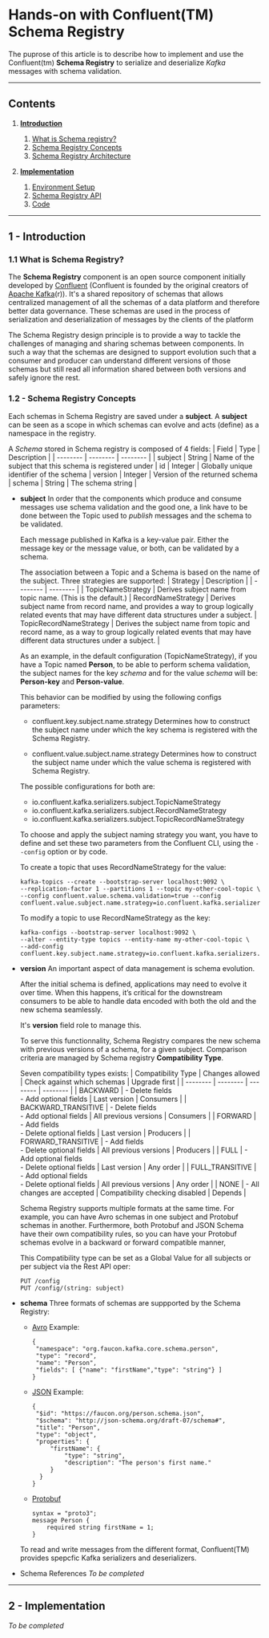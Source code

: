 # Hands-on with Confluent(TM) Schema Registry


The puprose of this article is to describe how to implement and use the Confluent(tm) **Schema Registry** to serialize and deserialize *Kafka* messages with schema validation.



-----------------------------
## Contents
1. [**Introduction**](#1-introduction)
    1. [What is Schema registry?](#1.1-what-is-schema-registry)
    2. [Schema Registry Concepts](#1.2-schema-registry-concepts)
    3. [Schema Registry Architecture](#1.3-schema-registry-architecture)

2. [**Implementation**](#2-implementation)
    1. [Environment Setup](#2.1-environment-setup)
    2. [Schema Registry API](#2.2-schema-registry-api)
    3. [Code](#2.3-code)
        
    
-----------------------------
## <a id="1-introduction">1 - Introduction</a>

### <a id="1.1-what-is-schema-registry">1.1 What is Schema Registry?</a>
The **Schema Registry** component is an open source component initially developed by [Confluent](https://www.confluent.io/) (Confluent is founded by the original creators of [Apache Kafka](https://kafka.apache.org/)(r)). It's a shared repository of schemas that allows centralized management of all the schemas of a data platform and therefore better data governance. These schemas are used in the process of serialization and deserialization of messages by the clients of the platform

The Schema Registry design principle is to provide a way to tackle the challenges of managing and sharing schemas between components. In such a way that the schemas are designed to support evolution such that a consumer and producer can understand different versions of those schemas but still read all information shared between both versions and safely ignore the rest.

### <a id="1.2-schema-registry-concepts">1.2 - Schema Registry Concepts</a>

Each schemas in Schema Registry are saved under a **subject**. A **subject** can be seen as a scope in which schemas can evolve and acts (define) as a namespace in the registry.  

A *Schema* stored in Schema registry is composed of 4 fields:
 | Field | Type | Description |
  | -------- | -------- | -------- |
  | subject | String | Name of the subject that this schema is registered under |
  id | Integer | Globally unique identifier of the schema |
  version | Integer | Version of the returned schema |
  schema | String | The schema string |

+ **subject**
  In order that the components which produce and consume messages use schema validation and the good one, a link have to be done between the Topic used to *publish* messages and the schema to be validated. 

  Each message published in Kafka is a key-value pair. Either the message key or the message value, or both, can be validated by a schema.

  The association between a Topic and a Schema is based on the name of the subject.
  Three strategies are supported:
  | Strategy | Description |
  | -------- | -------- | 
  | TopicNameStrategy | Derives subject name from topic name. (This is the default.) |
  RecordNameStrategy | Derives subject name from record name, and provides a way to group logically related events that may have different data structures under a subject. |
  TopicRecordNameStrategy | Derives the subject name from topic and record name, as a way to group logically related events that may have different data structures under a subject. |

  As an example, in the default configuration (TopicNameStrategy), if you have a Topic named **Person**, to be able to perform schema validation, the subject names for the key *schema* and for the value *schema* will be: **Person-key** and **Person-value**.

  This behavior can be modified by using the following configs parameters:
   
  - confluent.key.subject.name.strategy
    Determines how to construct the subject name under which the key schema is registered with the Schema Registry.
    
  - confluent.value.subject.name.strategy
    Determines how to construct the subject name under which the value schema is registered with Schema Registry.   
            
  
  
  The possible configurations for both are:
  + io.confluent.kafka.serializers.subject.TopicNameStrategy
  + io.confluent.kafka.serializers.subject.RecordNameStrategy
  + io.confluent.kafka.serializers.subject.TopicRecordNameStrategy
  
  To choose and apply the subject naming strategy you want, you have to define and set these two parameters from the Confluent CLI, using the ```--config``` option or by code.
  
  To create a topic that uses RecordNameStrategy for the value:
  ```
  kafka-topics --create --bootstrap-server localhost:9092 \
  --replication-factor 1 --partitions 1 --topic my-other-cool-topic \
  --config confluent.value.schema.validation=true --config confluent.value.subject.name.strategy=io.confluent.kafka.serializers.subject.RecordNameStrategy
  ```       
  
  To modify a topic to use RecordNameStrategy as the key:
  ```
  kafka-configs --bootstrap-server localhost:9092 \
  --alter --entity-type topics --entity-name my-other-cool-topic \
  --add-config confluent.key.subject.name.strategy=io.confluent.kafka.serializers.subject.RecordNameStrategy 
  ```
     
+ **version**
  An important aspect of data management is schema evolution.
  
  After the initial schema is defined, applications may need to evolve it over time. When this happens, it’s critical for the downstream consumers to be able to handle data encoded with both the old and the new schema seamlessly. 

  It's **version** field role to manage this.
  
  To serve this functionnality, Schema Registry compares the new schema with previous versions of a schema, for a given subject. Comparison criteria are managed by Schema registry **Compatibility Type**.
  
  Seven compatibility types exists:
  | Compatibility Type | Changes allowed | Check against which schemas | Upgrade first |
    | -------- | -------- | -------- | -------- |
    | BACKWARD | - Delete fields </br> - Add optional fields | Last version | Consumers |
    | BACKWARD_TRANSITIVE | - Delete fields </br> - Add optional fields | All previous versions | Consumers |
    | FORWARD | - Add fields </br> - Delete optional fields | Last version | Producers |
    | FORWARD_TRANSITIVE | - Add fields </br> - Delete optional fields | All previous versions | Producers |
    | FULL | - Add optional fields </br> - Delete optional fields | Last version | Any order |
    | FULL_TRANSITIVE | - Add optional fields </br> - Delete optional fields | All previous versions | Any order |
    | NONE | - All changes are accepted | Compatibility checking disabled | Depends |
    
    Schema Registry supports multiple formats at the same time. For example, you can have Avro schemas in one subject and Protobuf schemas in another. Furthermore, both Protobuf and JSON Schema have their own compatibility rules, so you can have your Protobuf schemas evolve in a backward or forward compatible manner,
    
    This Compatibility type can be set as a Global Value for all subjects or per subject via the Rest API oper:
    ```
    PUT /config
    PUT /config/(string: subject)
    ```
  
+ **schema**
  Three formats of schemas are suppported by the Schema Registry:
  - [Avro](http://avro.apache.org/docs/current/spec.html)
    Example:
    ```
    {
     "namespace": "org.faucon.kafka.core.schema.person",
	 "type": "record",
	 "name": "Person",
	 "fields": [ {"name": "firstName","type": "string"} ]
    }
    ```

  - [JSON](https://json-schema.org/specification.html)
    Example:
    ```
    {
     "$id": "https://faucon.org/person.schema.json",
     "$schema": "http://json-schema.org/draft-07/schema#",
     "title": "Person",
     "type": "object",
     "properties": { 
         "firstName": {
             "type": "string",
             "description": "The person's first name."
         }
      }
    }
    ```

  - [Protobuf](https://developers.google.com/protocol-buffers/docs/reference/proto3-spec)
    ```
    syntax = "proto3";
    message Person {
        required string firstName = 1;
    }
    ```

  To read and write messages from the different format, Confluent(TM) provides spepcfic Kafka serializers and deserializers.

+ Schema References
  *To be completed*
  
-----------------------------
## <a id="2-">2 - Implementation</a>

*To be completed*
